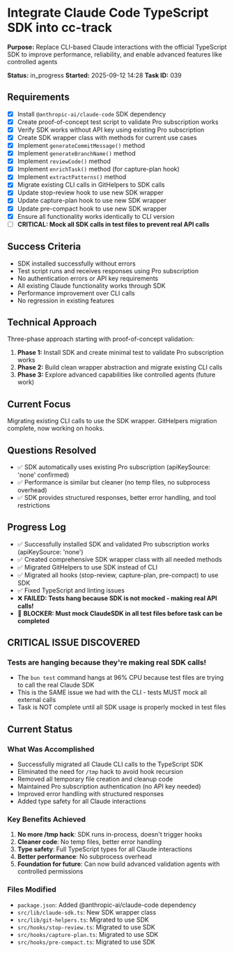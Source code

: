 # Integrate Claude Code TypeScript SDK into cc-track

**Purpose:** Replace CLI-based Claude interactions with the official TypeScript SDK to improve performance, reliability, and enable advanced features like controlled agents

**Status:** in_progress
**Started:** 2025-09-12 14:28
**Task ID:** 039

## Requirements
- [x] Install `@anthropic-ai/claude-code` SDK dependency
- [x] Create proof-of-concept test script to validate Pro subscription works
- [x] Verify SDK works without API key using existing Pro subscription
- [x] Create SDK wrapper class with methods for current use cases
- [x] Implement `generateCommitMessage()` method
- [x] Implement `generateBranchName()` method  
- [x] Implement `reviewCode()` method
- [x] Implement `enrichTask()` method (for capture-plan hook)
- [x] Implement `extractPatterns()` method
- [x] Migrate existing CLI calls in GitHelpers to SDK calls
- [x] Update stop-review hook to use new SDK wrapper
- [x] Update capture-plan hook to use new SDK wrapper
- [x] Update pre-compact hook to use new SDK wrapper
- [x] Ensure all functionality works identically to CLI version
- [ ] **CRITICAL: Mock all SDK calls in test files to prevent real API calls**

## Success Criteria
- SDK installed successfully without errors
- Test script runs and receives responses using Pro subscription
- No authentication errors or API key requirements
- All existing Claude functionality works through SDK
- Performance improvement over CLI calls
- No regression in existing features

## Technical Approach
Three-phase approach starting with proof-of-concept validation:
1. **Phase 1:** Install SDK and create minimal test to validate Pro subscription works
2. **Phase 2:** Build clean wrapper abstraction and migrate existing CLI calls  
3. **Phase 3:** Explore advanced capabilities like controlled agents (future work)

## Current Focus
Migrating existing CLI calls to use the SDK wrapper. GitHelpers migration complete, now working on hooks.

## Questions Resolved
- ✅ SDK automatically uses existing Pro subscription (apiKeySource: 'none' confirmed)
- ✅ Performance is similar but cleaner (no temp files, no subprocess overhead)
- ✅ SDK provides structured responses, better error handling, and tool restrictions

## Progress Log
- ✅ Successfully installed SDK and validated Pro subscription works (apiKeySource: 'none')
- ✅ Created comprehensive SDK wrapper class with all needed methods
- ✅ Migrated GitHelpers to use SDK instead of CLI
- ✅ Migrated all hooks (stop-review, capture-plan, pre-compact) to use SDK
- ✅ Fixed TypeScript and linting issues
- ❌ **FAILED: Tests hang because SDK is not mocked - making real API calls!**
- 🔴 **BLOCKER: Must mock ClaudeSDK in all test files before task can be completed**

## CRITICAL ISSUE DISCOVERED

### Tests are hanging because they're making real SDK calls!
- The `bun test` command hangs at 96% CPU because test files are trying to call the real Claude SDK
- This is the SAME issue we had with the CLI - tests MUST mock all external calls
- Task is NOT complete until all SDK usage is properly mocked in test files

## Current Status

### What Was Accomplished
- Successfully migrated all Claude CLI calls to the TypeScript SDK
- Eliminated the need for `/tmp` hack to avoid hook recursion
- Removed all temporary file creation and cleanup code
- Maintained Pro subscription authentication (no API key needed)
- Improved error handling with structured responses
- Added type safety for all Claude interactions

### Key Benefits Achieved
1. **No more /tmp hack**: SDK runs in-process, doesn't trigger hooks
2. **Cleaner code**: No temp files, better error handling
3. **Type safety**: Full TypeScript types for all Claude interactions
4. **Better performance**: No subprocess overhead
5. **Foundation for future**: Can now build advanced validation agents with controlled permissions

### Files Modified
- `package.json`: Added @anthropic-ai/claude-code dependency
- `src/lib/claude-sdk.ts`: New SDK wrapper class
- `src/lib/git-helpers.ts`: Migrated to use SDK
- `src/hooks/stop-review.ts`: Migrated to use SDK
- `src/hooks/capture-plan.ts`: Migrated to use SDK
- `src/hooks/pre-compact.ts`: Migrated to use SDK

<!-- github_issue: 18 -->
<!-- github_url: https://github.com/cahaseler/cc-track/issues/18 -->
<!-- issue_branch: 18-integrate-claude-code-typescript-sdk-into-cc-track -->
